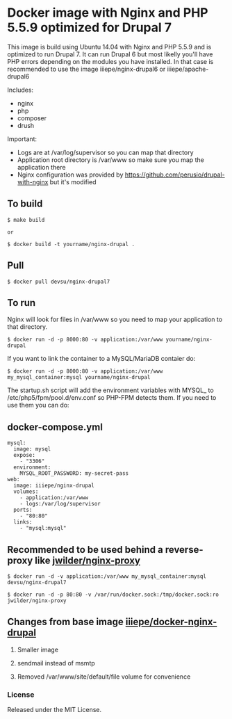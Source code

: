 # Docker image with Nginx and PHP 5.5.9 optimized for Drupal 7
This image is build using Ubuntu 14.04 with Nginx and PHP 5.5.9 and is optimized to run Drupal 7.
It can run Drupal 6 but most likelly you'll have PHP errors depending on the modules you have installed. In that case is recommended to use the image iiiepe/nginx-drupal6 or iiiepe/apache-drupal6

Includes:

- nginx
- php
- composer
- drush

Important:

- Logs are at /var/log/supervisor so you can map that directory
- Application root directory is /var/www so make sure you map the application there
- Nginx configuration was provided by https://github.com/perusio/drupal-with-nginx but it's modified

## To build

    $ make build

    or

    $ docker build -t yourname/nginx-drupal .

## Pull

    $ docker pull devsu/nginx-drupal7

## To run

Nginx will look for files in /var/www so you need to map your application to that directory.

    $ docker run -d -p 8000:80 -v application:/var/www yourname/nginx-drupal

If you want to link the container to a MySQL/MariaDB contaier do:

    $ docker run -d -p 8000:80 -v application:/var/www my_mysql_container:mysql yourname/nginx-drupal

The startup.sh script will add the environment variables with MYSQL_ to /etc/php5/fpm/pool.d/env.conf so PHP-FPM detects them. If you need to use them you can do:
<?php getenv("SOME_ENV_VARIABLE_THAT_HAS_MYSQL_IN_THE_NAME"); ?>

## docker-compose.yml

    mysql:
      image: mysql
      expose:
        - "3306"
      environment:
        MYSQL_ROOT_PASSWORD: my-secret-pass
    web:
      image: iiiepe/nginx-drupal
      volumes:
        - application:/var/www
        - logs:/var/log/supervisor
      ports:
        - "80:80"
      links:
        - "mysql:mysql"


## Recommended to be used behind a reverse-proxy like [jwilder/nginx-proxy](https://github.com/jwilder/nginx-proxy)

    $ docker run -d -v application:/var/www my_mysql_container:mysql devsu/nginx-drupal7

    $ docker run -d -p 80:80 -v /var/run/docker.sock:/tmp/docker.sock:ro jwilder/nginx-proxy


## Changes from base image [iiiepe/docker-nginx-drupal](https://github.com/iiiepe/docker-nginx-drupal)

1. Smaller image

2. sendmail instead of msmtp

3. Removed /var/www/site/default/file volume for convenience

### License
Released under the MIT License.
